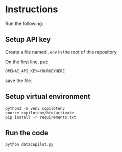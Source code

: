 # Instructions

Run the following:

## Setup API key
Create a file named `.env` in the root of this repository 

On the first line, put: 

```OPENAI_API_KEY=YOURKEYHERE```

save the file.

## Setup virtual environment

```
python3 -m venv copilotenv
source copilotenv/bin/activate
pip install -r requirements.txt
```

## Run the code
```
python datacopilot.py
```
